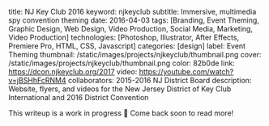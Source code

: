 title: NJ Key Club 2016
keyword: njkeyclub
subtitle: Immersive, multimedia spy convention theming 
date: 2016-04-03
tags: [Branding, Event Theming, Graphic Design, Web Design, Video Production, Social Media, Marketing, Video Production]
technologies: [Photoshop, Illustrator, After Effects, Premiere Pro, HTML, CSS, Javascript]
categories: [design]
label: Event Theming
thumbnail: /static/images/projects/njkeyclub/thumbnail.png
cover: /static/images/projects/njkeyclub/thumbnail.png
color: 82b0de
link: https://dcon.njkeyclub.org/2017
video: https://youtube.com/watch?v=jBSHhFcRNM4
collaborators: 2015-2016 NJ District Board
description: Website, flyers, and videos for the New Jersey District of Key Club International and 2016 District Convention

This writeup is a work in progress 🙊 Come back soon to read more!